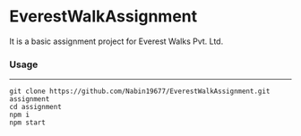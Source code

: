 # EverestWalkAssignment

It is a basic assignment project for Everest Walks Pvt. Ltd.

### Usage

---

```
git clone https://github.com/Nabin19677/EverestWalkAssignment.git assignment
cd assignment
npm i
npm start
```
